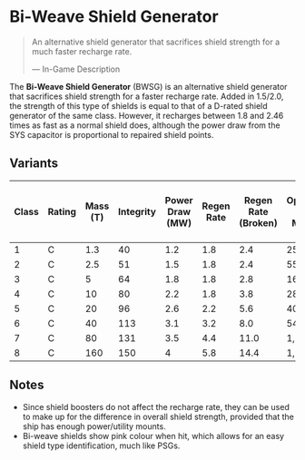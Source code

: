 # Bi-Weave Shield Generator
> 
> 
> An alternative shield generator that sacrifices shield strength for a much faster recharge rate.
> 
> 
> — In-Game Description
> 

The **Bi-Weave Shield Generator** (BWSG) is an alternative shield generator that sacrifices shield strength for a faster recharge rate. Added in 1.5/2.0, the strength of this type of shields is equal to that of a D-rated shield generator of the same class. However, it recharges between 1.8 and 2.46 times as fast as a normal shield does, although the power draw from the SYS capacitor is proportional to repaired shield points.

## Variants

| Class | Rating | Mass<br>(T) | Integrity | Power<br>Draw (MW) | Regen Rate | Regen Rate (Broken) | ! Optimal<br>Hull Mass (T) | Maximum<br>Hull Mass | Value<br>(CR) |
| --- | --- | --- | --- | --- | --- | --- | --- | --- | --- |
| 1 | C | 1.3 | 40 | 1.2 | 1.8 | 2.4 | 25 | 63 | 7,713 |
| 2 | C | 2.5 | 51 | 1.5 | 1.8 | 2.4 | 55 | 138 | 26,705 |
| 3 | C | 5 | 64 | 1.8 | 1.8 | 2.8 | 165 | 413 | 84,653 |
| 4 | C | 10 | 80 | 2.2 | 1.8 | 3.8 | 285 | 713 | 268,347 |
| 5 | C | 20 | 96 | 2.6 | 2.2 | 5.6 | 405 | 1,013 | 850,659 |
| 6 | C | 40 | 113 | 3.1 | 3.2 | 8.0 | 540 | 1,350 | 2,696,589 |
| 7 | C | 80 | 131 | 3.5 | 4.4 | 11.0 | 1,060 | 2,650 | 8,548,200 |
| 8 | C | 160 | 150 | 4 | 5.8 | 14.4 | 1,800 | 4,500 | 27,097,750 |

## Notes

- Since shield boosters do not affect the recharge rate, they can be used to make up for the difference in overall shield strength, provided that the ship has enough power/utility mounts.
- Bi-weave shields show pink colour when hit, which allows for an easy shield type identification, much like PSGs.